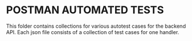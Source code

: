 # POSTMAN AUTOMATED TESTS

This folder contains collections for various autotest cases for the backend API. Each json file consists of a collection of test cases for one handler.
